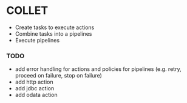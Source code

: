 # COLLET

- Create tasks to execute actions
- Combine tasks into a pipelines
- Execute pipelines

### TODO
- add error handling for actions and policies for pipelines (e.g. retry, proceed on failure, stop on failure)
- add http action
- add jdbc action
- add odata action
